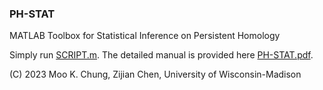 ### PH-STAT 
MATLAB Toolbox for Statistical Inference on Persistent Homology

Simply run [SCRIPT.m](https://github.com/laplcebeltrami/PH-STAT/blob/main/SCRIPT.m). The detailed manual is provided here
[PH-STAT.pdf](https://github.com/laplcebeltrami/PH-STAT/blob/main/PH-STAT.pdf).




(C) 2023 Moo K. Chung, Zijian Chen, University of Wisconsin-Madison
